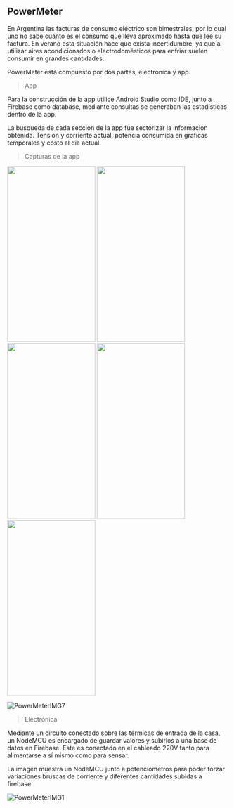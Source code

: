 
## PowerMeter

En Argentina las facturas de consumo eléctrico son bimestrales, por lo cual uno no sabe cuánto es el consumo que lleva aproximado hasta que lee su factura. En verano esta situación hace que exista incertidumbre, ya que al utilizar aires acondicionados o electrodomésticos para enfriar suelen consumir en grandes cantidades. 

PowerMeter está compuesto por dos partes, electrónica y app. 

> App 

Para la construcción de la app utilice Android Studio como IDE, junto a Firebase como database, mediante consultas se generaban las estadísticas dentro de la app.

La busqueda de cada seccion de la app fue sectorizar la informacion obtenida. Tension y corriente actual, potencia consumida en graficas temporales y costo al dia actual.

> Capturas de la app

<p float="left">
<img src="https://scontent.fros2-1.fna.fbcdn.net/v/t39.30808-6/270218536_10209803551601399_6434419400141604651_n.jpg?_nc_cat=101&ccb=1-5&_nc_sid=730e14&_nc_ohc=yvLg3rkcEL4AX-H8OYl&tn=QSDM3Ops55fQHkQT&_nc_ht=scontent.fros2-1.fna&oh=00_AT9LHL6jVYmYPkra-pdsPajuNL-GtqGc1QbewRtnGoQANg&oe=61D72AAD" data-canonical-src="https://scontent.fros2-1.fna.fbcdn.net/v/t39.30808-6/270218536_10209803551601399_6434419400141604651_n.jpg?_nc_cat=101&ccb=1-5&_nc_sid=730e14&_nc_ohc=yvLg3rkcEL4AX-H8OYl&tn=QSDM3Ops55fQHkQT&_nc_ht=scontent.fros2-1.fna&oh=00_AT9LHL6jVYmYPkra-pdsPajuNL-GtqGc1QbewRtnGoQANg&oe=61D72AAD" width="200" height="400" />
<img src="https://scontent.fros2-1.fna.fbcdn.net/v/t39.30808-6/269600828_10209803550841380_1296861305794778704_n.jpg?_nc_cat=108&ccb=1-5&_nc_sid=730e14&_nc_ohc=K8ZK5uSdARIAX9IV8AQ&tn=QSDM3Ops55fQHkQT&_nc_ht=scontent.fros2-1.fna&oh=00_AT_69LPClxeJDogr5PuGPsyDaqgzVXvI0cvQ4Wprz5joog&oe=61D80713" data-canonical-src="https://scontent.fros2-1.fna.fbcdn.net/v/t39.30808-6/269600828_10209803550841380_1296861305794778704_n.jpg?_nc_cat=108&ccb=1-5&_nc_sid=730e14&_nc_ohc=K8ZK5uSdARIAX9IV8AQ&tn=QSDM3Ops55fQHkQT&_nc_ht=scontent.fros2-1.fna&oh=00_AT_69LPClxeJDogr5PuGPsyDaqgzVXvI0cvQ4Wprz5joog&oe=61D80713" width="200" height="400" />
<img src="https://scontent.fros2-2.fna.fbcdn.net/v/t39.30808-6/270277274_10209803551161388_5546425450129861146_n.jpg?_nc_cat=110&ccb=1-5&_nc_sid=730e14&_nc_ohc=Db6BpdwkH6gAX-bCP0D&_nc_oc=AQkX04PmmAK11ZOew7hDnRKcvXxelLFKvqaTzYsIs-lbGU9gklhwbW96zurtQ_LQ9r4&_nc_ht=scontent.fros2-2.fna&oh=00_AT95r6a_TOuB-LXGSzoubZNKOqVZLZHv1PKm5PApzcthGw&oe=61D76091" data-canonical-src="https://scontent.fros2-2.fna.fbcdn.net/v/t39.30808-6/270277274_10209803551161388_5546425450129861146_n.jpg?_nc_cat=110&ccb=1-5&_nc_sid=730e14&_nc_ohc=Db6BpdwkH6gAX-bCP0D&_nc_oc=AQkX04PmmAK11ZOew7hDnRKcvXxelLFKvqaTzYsIs-lbGU9gklhwbW96zurtQ_LQ9r4&_nc_ht=scontent.fros2-2.fna&oh=00_AT95r6a_TOuB-LXGSzoubZNKOqVZLZHv1PKm5PApzcthGw&oe=61D76091" width="200" height="400" />
<img src="https://scontent.fros2-2.fna.fbcdn.net/v/t39.30808-6/270337528_10209803550881381_7609065281288933050_n.jpg?_nc_cat=105&ccb=1-5&_nc_sid=730e14&_nc_ohc=819qkEUSdrsAX87qf2w&_nc_ht=scontent.fros2-2.fna&oh=00_AT9IyeND0AYN7FGOqLSPp66ClfbK3EojWOj6j0TuvnLxwg&oe=61D6ACA5" data-canonical-src="https://scontent.fros2-2.fna.fbcdn.net/v/t39.30808-6/270337528_10209803550881381_7609065281288933050_n.jpg?_nc_cat=105&ccb=1-5&_nc_sid=730e14&_nc_ohc=819qkEUSdrsAX87qf2w&_nc_ht=scontent.fros2-2.fna&oh=00_AT9IyeND0AYN7FGOqLSPp66ClfbK3EojWOj6j0TuvnLxwg&oe=61D6ACA5" width="200" height="400" />
<img src="https://scontent.fros2-2.fna.fbcdn.net/v/t39.30808-6/270182571_10209803551761403_6215383156601789411_n.jpg?_nc_cat=110&ccb=1-5&_nc_sid=730e14&_nc_ohc=jlLTz9EpRSkAX-3Al3_&_nc_ht=scontent.fros2-2.fna&oh=00_AT_nhK-4ibSBxB00MWr-eG1-HLxC3AO7TlEWcVvSJ0X1AA&oe=61D712C5" data-canonical-src="https://scontent.fros2-2.fna.fbcdn.net/v/t39.30808-6/270182571_10209803551761403_6215383156601789411_n.jpg?_nc_cat=110&ccb=1-5&_nc_sid=730e14&_nc_ohc=jlLTz9EpRSkAX-3Al3_&_nc_ht=scontent.fros2-2.fna&oh=00_AT_nhK-4ibSBxB00MWr-eG1-HLxC3AO7TlEWcVvSJ0X1AA&oe=61D712C5" width="200" height="400" />
</p>

![PowerMeterIMG7]()


> Electrónica

Mediante un circuito conectado sobre las térmicas de entrada de la casa, un NodeMCU es encargado de guardar valores y subirlos a una base de datos en Firebase. Este es conectado en el cableado 220V tanto para alimentarse a sí mismo como para sensar. 

La imagen muestra un NodeMCU junto a potenciómetros para poder forzar variaciones bruscas de corriente y diferentes cantidades subidas a firebase.

![PowerMeterIMG1](https://scontent.fros2-2.fna.fbcdn.net/v/t39.30808-6/268420367_10209803313755453_215219928523005467_n.jpg?_nc_cat=110&ccb=1-5&_nc_sid=730e14&_nc_ohc=FO_1kuF6dPAAX_6MWR_&_nc_ht=scontent.fros2-2.fna&oh=00_AT8RhLbehXeBhFp6ySOkJ6OA_D3Ib9xzsUacVtueTG6EvA&oe=61D6291D)
